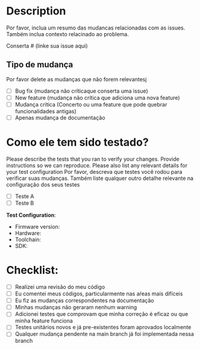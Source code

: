 # Description

Por favor, inclua um resumo das mudancas relacionadas com as issues. Também inclua contexto relacinado ao problema.

Conserta # (linke sua issue aqui)

## Tipo de mudança

Por favor delete as mudanças que não forem relevantesj

- [ ] Bug fix (mudança não críticaque conserta uma issue)
- [ ] New feature (mudança não crítica que adiciona uma nova feature)
- [ ] Mudança crítica (Concerto ou uma feature que pode quebrar funcionalidades antigas)
- [ ] Apenas mudança de documentação

# Como ele tem sido testado?

Please describe the tests that you ran to verify your changes. Provide instructions so we can reproduce. Please also list any relevant details for your test configuration
Por favor, descreva que testes você rodou para verificar suas mudanças. Também liste qualquer outro detalhe relevante na configuração dos seus testes

- [ ] Teste A
- [ ] Teste B

**Test Configuration**:

- Firmware version:
- Hardware:
- Toolchain:
- SDK:

# Checklist:

- [ ] Realizei uma revisão do meu código
- [ ] Eu comentei meus códigos, particularmente nas aŕeas mais difíceis
- [ ] Eu fiz as mudanças correspondentes na documentação
- [ ] Minhas mudanças não geraram nenhum warning
- [ ] Adicionei testes que comprovam que minha correção é eficaz ou que minha feature funciona
- [ ] Testes unitários novos e já pre-existentes foram aprovados localmente
- [ ] Qualquer mudança pendente na main branch já foi implementada nessa branch
